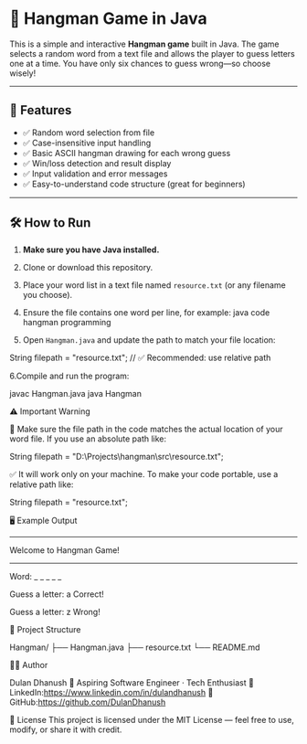 # 🎯 Hangman Game in Java

This is a simple and interactive **Hangman game** built in Java. The game selects a random word from a text file and allows the player to guess letters one at a time. You have only six chances to guess wrong—so choose wisely!

---

## 📌 Features

- ✅ Random word selection from file
- ✅ Case-insensitive input handling
- ✅ Basic ASCII hangman drawing for each wrong guess
- ✅ Win/loss detection and result display
- ✅ Input validation and error messages
- ✅ Easy-to-understand code structure (great for beginners)

---

## 🛠 How to Run

1. **Make sure you have Java installed.**
2. Clone or download this repository.
3. Place your word list in a text file named `resource.txt` (or any filename you choose).
4. Ensure the file contains one word per line, for example:
java
code
hangman
programming


5. Open `Hangman.java` and update the path to match your file location:

String filepath = "resource.txt"; // ✅ Recommended: use relative path

6.Compile and run the program:

javac Hangman.java
java Hangman

⚠️ Important Warning

📂 Make sure the file path in the code matches the actual location of your word file.
If you use an absolute path like:

String filepath = "D:\\Projects\\hangman\\src\\resource.txt";

✅ It will work only on your machine.
To make your code portable, use a relative path like:

String filepath = "resource.txt";

🖥 Example Output

****************************
Welcome to Hangman Game!
****************************

Word: _ _ _ _ _

Guess a letter: a
Correct!

Guess a letter: z
Wrong!

📁 Project Structure

Hangman/
├── Hangman.java
├── resource.txt
└── README.md

👨‍💻 Author

Dulan Dhanush
📌 Aspiring Software Engineer · Tech Enthusiast
🔗 LinkedIn:https://www.linkedin.com/in/dulandhanush
📂 GitHub:https://github.com/DulanDhanush

📃 License
This project is licensed under the MIT License — feel free to use, modify, or share it with credit.






